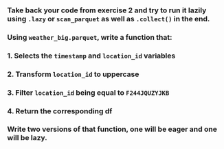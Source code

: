 ### Take back your code from exercise 2 and try to run it lazily using `.lazy` or `scan_parquet` as well as `.collect()` in the end.

### Using `weather_big.parquet`, write a function that:
### 1. Selects the `timestamp` and `location_id` variables
### 2. Transform `location_id` to uppercase
### 3. Filter `location_id` being equal to `F244JQUZYJKB`
### 4. Return the corresponding df

### Write two versions of that function, one will be eager and one will be lazy.